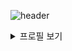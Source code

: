 ![header](https://capsule-render.vercel.app/api?type=waving&color=timeAuto&height=200&section=header&text=JeroCaller's%20Github&fontSize=70&animation=scaleIn&fontAlignY=40)

<details>
<summary>프로필 보기</summary>
<div markdown="1">

### 지속적인 배움과 최적의 솔루션을 위한 깊은 고민으로 끊임없이 성장하는 개발자, JeroCaller입니다. 

#### 강점
- 코딩, 구현에만 치중하지 않고 독자, 사용자들도 쉽게 이해할 수 있는 문서 작성.   
  - 새로 배운 내용을 최대한 이해하기 쉽게 글로 정리하여 기술 블로그에 정리해 오고 있습니다. 
    - [JeroCaller's blog](https://jerocaller.github.io/)
  - 라이브러리 및 API의 편리한 사용을 위한 기술 문서 작성 경험이 있습니다. 
    - [Spoon Suits javadoc](https://github.com/JeroCaller/Spoon-Suits?tab=readme-ov-file#%EC%A0%95%EB%B3%B4---info)
    - [프로젝트에서 작성한 REST API 명세서](https://github.com/JeroCaller/forklog-backend?tab=readme-ov-file#%EC%82%B0%EC%B6%9C%EB%AC%BC)

- 꾸준한 학습과 기록, 그리고 실제 서비스라 생각하고 코드로 구현.
  - 학습한 내용을 실제 상황을 가정하여 코드로 구현하며 이를 기록해 나가고 있습니다. 
    - [공부 기록용 repo](#study-repo), 
    - [ex) 사용자 게시판 구현을 통한 JPA 개념 정리](https://jerocaller.github.io/spring/Spring-Data-Jpa/)

#### 앞으로 추구하는 방향성
- 새로운 기술, 지식 학습을 꾸준히 하여 문제해결 능력을 길러 질 좋은 서비스를 제공하는 개발자.
- 구현뿐만 아니라 코드의 가독성, 안정성, 성능 등 다방면을 고려하고 문제를 해결하는 개발자.

## Profile

<a href="https://jerocaller.github.io/">
  <img alt="JeroCaller's blog" src="https://img.shields.io/badge/JeroCaller's blog-181717?style=flat&logo=github&logoColor=white" />
</a>
<a href="mailto:j69m17@gmail.com">
  <img alt="gmail" src="https://img.shields.io/badge/j69m17@gmail.com-EA4335?style=flat&logo=gmail&logoColor=white" />
</a>

## Github stats

<table align="center">
  <tr>
    <td>
      <img alt="JeroCaller's GitHub stats" src="https://github-readme-stats.vercel.app/api?username=JeroCaller&count_private=true&show_icons=true&theme=tokyonight" />
    </td>
    <td>
      <img alt="GitHub Streak" src="https://streak-stats.demolab.com?user=JeroCaller&theme=dark&locale=ko" />
    </td>
  </tr>
  <tr>
    <td colspan="2">
      <img alt="JeroCaller's github activity graph" src="https://github-readme-activity-graph.vercel.app/graph?username=JeroCaller&theme=react" />
    </td>
  </tr>
</table>

## Skills

### BE

![Java](https://img.shields.io/badge/java-%23ED8B00.svg?style=for-the-badge&logo=openjdk&logoColor=white)
<img src="https://img.shields.io/badge/springboot-6DB33F?style=for-the-badge&logo=springboot&logoColor=white">
<img src="https://img.shields.io/badge/spring data jpa-6DB33F?style=for-the-badge&logoColor=white">
<img src="https://img.shields.io/badge/spring security-6DB33F?style=for-the-badge&logo=springsecurity&logoColor=white">
![JWT](https://img.shields.io/badge/JWT-black?style=for-the-badge&logo=JSON%20web%20tokens)
<img src="https://img.shields.io/badge/springboot test-6DB33F?style=for-the-badge&logoColor=white">
<img src="https://img.shields.io/badge/junit5-25A162?style=for-the-badge&logo=junit5&logoColor=white">
<img src="https://img.shields.io/badge/selenium-43B02A?style=for-the-badge&logo=selenium&logoColor=white">
<img src="https://img.shields.io/badge/spring cloud open feign-6DB33F?style=for-the-badge" />
<img src="https://img.shields.io/badge/spring oauth2 client-6DB33F?style=for-the-badge" />
<img src="https://img.shields.io/badge/gradle-02303A?style=for-the-badge&logo=gradle&logoColor=white">
<img src="https://img.shields.io/badge/swagger-85EA2D?style=for-the-badge&logo=swagger&logoColor=FAF9EE" />

### FE

![]()
<img src="https://img.shields.io/badge/react-61DAFB?style=for-the-badge&logo=react&logoColor=white"/>
<img src="https://img.shields.io/badge/redux-764ABC?style=for-the-badge&logo=redux&logoColor=white"/>
<img src="https://img.shields.io/badge/html5-E34F26?style=for-the-badge&logo=html5&logoColor=white"/>
<img src="https://img.shields.io/badge/css3-663399?style=for-the-badge&logo=css&logoColor=white"/>
<img src="https://img.shields.io/badge/javascript-F7DF1E?style=for-the-badge&logo=javascript&logoColor=white" />

### DB

<img src="https://img.shields.io/badge/mariadb-003545?style=for-the-badge&logo=mariadb&logoColor=white"/>

### Git

![]()
<img src="https://img.shields.io/badge/git-F05032?style=for-the-badge&logo=git&logoColor=white"/>
<img src="https://img.shields.io/badge/github-181717?style=for-the-badge&logo=github&logoColor=white"/>
<img src="https://img.shields.io/badge/sourcetree-0052CC?style=for-the-badge&logo=sourcetree&logoColor=white"/>

### CI/CD & Automation

<img src="https://img.shields.io/badge/github actions-2088FF?style=for-the-badge&logo=githubactions&logoColor=white">

### Deployment

![]()
<img src="https://img.shields.io/badge/jitpack-000000?style=for-the-badge&logo=jitpack&logoColor=white">
<img src="https://img.shields.io/badge/github pages-222222?style=for-the-badge&logo=githubpages&logoColor=white">

### Project Management

![]()
<img src="https://img.shields.io/badge/project-%23121011?style=for-the-badge"><img src="https://img.shields.io/badge/github projects-181717?style=for-the-badge&logo=github&logoColor=white">
<img src="https://img.shields.io/badge/issue tracker-%23121011?style=for-the-badge"><img src="https://img.shields.io/badge/github issues-181717?style=for-the-badge&logo=github&logoColor=white">

### IDE

![Visual Studio Code](https://img.shields.io/badge/Visual%20Studio%20Code-0078d7.svg?style=for-the-badge&logo=visual-studio-code&logoColor=white)
<img src="https://img.shields.io/badge/intellij-000000?style=for-the-badge&logo=intellijidea">

### etc.

![]()
<img src="https://img.shields.io/badge/Python-3776AB?style=for-the-badge&logo=python&logoColor=white">
<img src="https://img.shields.io/badge/gemini cli-8E75B2?style=for-the-badge&logo=googlegemini&logoColor=white" />

## Projects

- 아이콘을 클릭하면 해당 repo로 이동합니다. 
- 각 프로젝트 repo 내 README.md에서 상세 설명을 보실 수 있습니다.

<table align="center">
  <tr>
    <td align="center" colspan="4">
      <a href="https://github.com/JeroCaller/Spoon-Suits">
        <img alt="Spoon-Suits" src="https://github.com/JeroCaller/Spoon-Suits/blob/main/docs-resources/spoon-suits-icon.png" width="45%" />
      </a>
    </td>
  </tr>
  <tr>
    <td align="center" colspan="2">설명</td>
    <td align="center">인원</td>
    <td align="center">역할 및 한 일</td>
  </tr>
  <tr>
    <td align="center" colspan="2">스프링부트에서 사용할 간단한 유틸 라이브러리</td>
    <td align="center">개인</td>
    <td align="center">BE, 배포, CI/CD</td>
  </tr>
  <tr><td colspan="4"><br/></td></tr>
  <tr>
    <td align="center" colspan="4">
      <a href="https://github.com/JeroCaller/forklog-backend">
        <div align="center">
          <img width="15%" alt="forklog-icon" src="https://github.com/JeroCaller/forklog-backend/blob/main/src/main/resources/static/logo02.png" />
          <img width="25%" alt="forklog-text-icon" src="https://github.com/JeroCaller/forklog-backend/blob/main/src/main/resources/static/textlogo.png" />
        </div>
      </a>
    </td>
  </tr>
  <tr>
    <td align="center" colspan="2">설명</td>
    <td align="center">인원</td>
    <td align="center">역할 및 한 일</td>
  </tr>
  <tr>
    <td align="center" colspan="2">웹 기반 음식점 리뷰 및 추천 사이트</td>
    <td align="center">팀</td>
    <td align="center">BE, 기획, 리팩토링</td>
  </tr>
  <tr><td colspan="4"><br/></td></tr>
  <tr>
    <td align="center">repo</td>
    <td align="center">
      <a href="https://github.com/JeroCaller/boardaily/tree/without-using-api">
        <div style="display:flex;align-items:center;">
          <img width="30%" alt="boardaily" src="https://github.com/JeroCaller/boardaily/blob/without-using-api/images/favicon/favicon-32x32.png" /><br/>
          <strong>Boardaily</strong>
        </div>
      </a>
    </td>
    <td align="center">web</td>
    <td>
      <a href="https://jerocaller.github.io/boardaily/"><strong>Boardaily</strong></a>
    </td>
  </tr>
  <tr>
    <td align="center" colspan="2">설명</td>
    <td align="center">인원</td>
    <td align="center">역할 및 한 일</td>
  </tr>
  <tr>
    <td align="center" colspan="2">계산기, todo list 등의 여러 도구들을 만들어 모아놓은 사이트</td>
    <td align="center">개인</td>
    <td align="center">FE</td>
  </tr>
</table>

## Study repo

학습을 위해 작성한 예제 코드들을 기록해둔 repo입니다. 

<table align="center">
  <tr>
    <td>
      <a href="https://github.com/JeroCaller/spring-boot-study-with-intellij">
        <img alt="spring-boot-study-with-intellij" src="https://github-readme-stats.vercel.app/api/pin/?username=JeroCaller&repo=spring-boot-study-with-intellij" />
      </a>
    </td>
    <td>
      <a href="https://github.com/JeroCaller/spring-study">
        <img alt="spring-study" src="https://github-readme-stats.vercel.app/api/pin/?username=JeroCaller&repo=spring-study" />
      </a>
    </td>
  </tr>
  <tr>
    <td>
      <a href="https://github.com/JeroCaller/JavaStudyWithIntellij">
        <img alt="JavaStudyWithIntellij" src="https://github-readme-stats.vercel.app/api/pin/?username=JeroCaller&repo=JavaStudyWithIntellij" />
      </a>
    </td>
    <td>
      <a href="https://github.com/JeroCaller/java-study">
        <img alt="java-study" src="https://github-readme-stats.vercel.app/api/pin/?username=JeroCaller&repo=java-study" />
      </a>
    </td>
  </tr>
  <tr>
    <td>
      <a href="https://github.com/JeroCaller/StudyAlgorithmWithJava">
        <img width="100%" alt="StudyAlgorithmWithJava" src="https://github-readme-stats.vercel.app/api/pin/?username=JeroCaller&repo=StudyAlgorithmWithJava" />
      </a>
    </td>
    <td>
      <a href="https://github.com/JeroCaller/react-study">
        <img alt="react-study" src="https://github-readme-stats.vercel.app/api/pin/?username=JeroCaller&repo=react-study" />
      </a>
    </td>
  </tr>
  <tr>
    <td>
      <a href="https://github.com/JeroCaller/HTML-CSS-JS-study">
        <img alt="HTML-CSS-JS-study" src="https://github-readme-stats.vercel.app/api/pin/?username=JeroCaller&repo=HTML-CSS-JS-study" />
      </a>
    </td>
    <td>
      <a href="https://github.com/JeroCaller/ds-and-algo-in-python">
        <img alt="ds-and-algo-in-python" src="https://github-readme-stats.vercel.app/api/pin/?username=JeroCaller&repo=ds-and-algo-in-python" />
      </a>
    </td>
  </tr>
</table>

## Problem Solving

<table align="center">
  <tr>
    <td colspan="2">
      <div align="center"><strong>BaekJoon</strong></div>
    </td>
  </tr>
  <tr>
    <td>
      <img alt="Solved.ac 프로필" src="http://mazassumnida.wtf/api/v2/generate_badge?boj=jerocaller" />
    </td>
    <td>
      <img alt="mazandi profile" src="http://mazandi.herokuapp.com/api?handle=jerocaller&theme=cold" />
    </td>
  </tr>
  <tr>
    <td colspan="2">
      <div align="center">
        <a href="https://github.com/JeroCaller/Baekjoon-my-solutions">
          <img alt="Baekjoon-my-solutions" src="https://github-readme-stats.vercel.app/api/pin/?username=JeroCaller&repo=Baekjoon-my-solutions" />
        </a>
      </div>
    </td>
  </tr>
  <tr>
    <td colspan="2">
      <div align="center">
        <img alt="Java icon" src="https://img.shields.io/badge/java-%23ED8B00.svg?style=for-the-badge&logo=openjdk&logoColor=white" />
      </div>
    </td>
  </tr>
</table>

</div>
</details>
